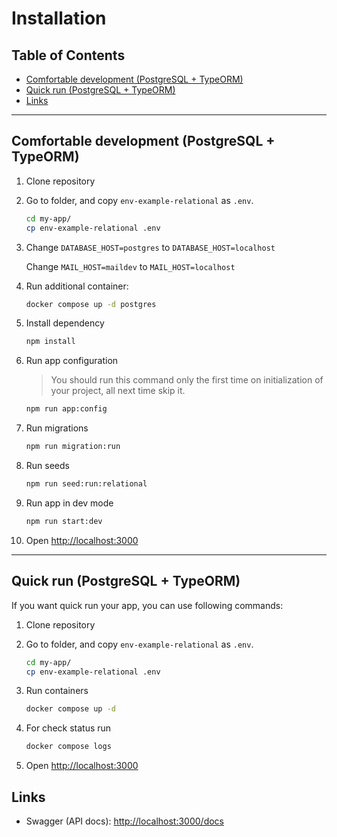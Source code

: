 # Installation

## Table of Contents <!-- omit in toc -->

- [Comfortable development (PostgreSQL + TypeORM)](#comfortable-development-postgresql--typeorm)
- [Quick run (PostgreSQL + TypeORM)](#quick-run-postgresql--typeorm)
- [Links](#links)

---

## Comfortable development (PostgreSQL + TypeORM)

1. Clone repository


1. Go to folder, and copy `env-example-relational` as `.env`.

   ```bash
   cd my-app/
   cp env-example-relational .env
   ```

1. Change `DATABASE_HOST=postgres` to `DATABASE_HOST=localhost`

   Change `MAIL_HOST=maildev` to `MAIL_HOST=localhost`

1. Run additional container:

   ```bash
   docker compose up -d postgres
   ```

1. Install dependency

   ```bash
   npm install
   ```

1. Run app configuration

   > You should run this command only the first time on initialization of your project, all next time skip it.

   ```bash
   npm run app:config
   ```

1. Run migrations

   ```bash
   npm run migration:run
   ```

1. Run seeds

   ```bash
   npm run seed:run:relational
   ```

1. Run app in dev mode

   ```bash
   npm run start:dev
   ```

1. Open <http://localhost:3000>


---


## Quick run (PostgreSQL + TypeORM)

If you want quick run your app, you can use following commands:

1. Clone repository


1. Go to folder, and copy `env-example-relational` as `.env`.

   ```bash
   cd my-app/
   cp env-example-relational .env
   ```

1. Run containers

   ```bash
   docker compose up -d
   ```

1. For check status run

   ```bash
   docker compose logs
   ```

1. Open <http://localhost:3000>


## Links

- Swagger (API docs): <http://localhost:3000/docs>

